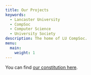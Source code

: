 ```yaml
---
title: Our Projects
keywords:
  - Lancaster University
  - CompSoc
  - Computer Science
  - University Society
description: The home of LU CompSoc.
menu: 
  main:
    weight: 1
---
```


You can find [our constitution here](https://github.com/LUCompSoc/constitution/raw/main/build/constitution.pdf).


